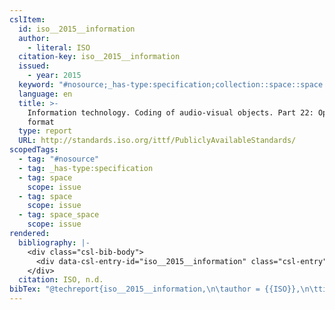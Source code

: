 ```yaml
---
cslItem:
  id: iso__2015__information
  author:
    - literal: ISO
  citation-key: iso__2015__information
  issued:
    - year: 2015
  keyword: "#nosource;_has-type:specification;collection::space::space::space_space"
  language: en
  title: >-
    Information technology. Coding of audio-visual objects. Part 22: Open font
    format
  type: report
  URL: http://standards.iso.org/ittf/PubliclyAvailableStandards/
scopedTags:
  - tag: "#nosource"
  - tag: _has-type:specification
  - tag: space
    scope: issue
  - tag: space
    scope: issue
  - tag: space_space
    scope: issue
rendered:
  bibliography: |-
    <div class="csl-bib-body">
      <div data-csl-entry-id="iso__2015__information" class="csl-entry">ISO. n.d.. <i>Information technology. Coding of audio-visual objects. Part 22: Open font format</i>. http://standards.iso.org/ittf/PubliclyAvailableStandards/</div>
    </div>
  citation: ISO, n.d.
bibTex: "@techreport{iso__2015__information,\n\tauthor = {{ISO}},\n\ttitle = {Information technology. {Coding} of audio-visual objects. {Part} 22: Open font format},\n\thowpublished = {http://standards.iso.org/ittf/PubliclyAvailableStandards/},\n}\n\n"
---
```

